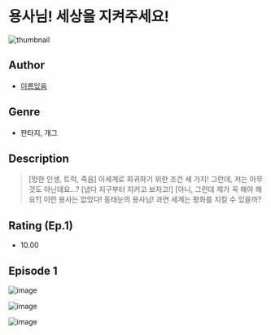 # 용사님! 세상을 지켜주세요!
![thumbnail](https://image-comic.pstatic.net/user_contents_data/challenge_comic/2023/05/25/360898/upload_7149245851345629744_480x623.jpeg)

## Author
- [이름있음](https://comic.naver.com/artistTitle?id=360898)

## Genre
- 판타지, 개그

## Description
> [망한 인생, 트럭, 죽음] 이세계로 회귀하기 위한 조건 세 가지! 그런데, 저는 아무것도 아닌데요...? [냅다 지구부터 지키고 보자고!] [아니, 그런데 제가 꼭 해야 해요?] 이런 용사는 없었다! 동태눈의 용사님! 과연 세계는 평화를 지킬 수 있을까?


## Rating (Ep.1)
- 10.00

## Episode 1
![image](https://image-comic.pstatic.net/user_contents_data/challenge_comic/2023/05/25/360898/upload_3558181674001917235.jpeg)

![image](https://image-comic.pstatic.net/user_contents_data/challenge_comic/2023/05/25/360898/upload_3558515941978891107.jpeg)

![image](https://image-comic.pstatic.net/user_contents_data/challenge_comic/2023/05/25/360898/upload_7233451924343894630.jpeg)
